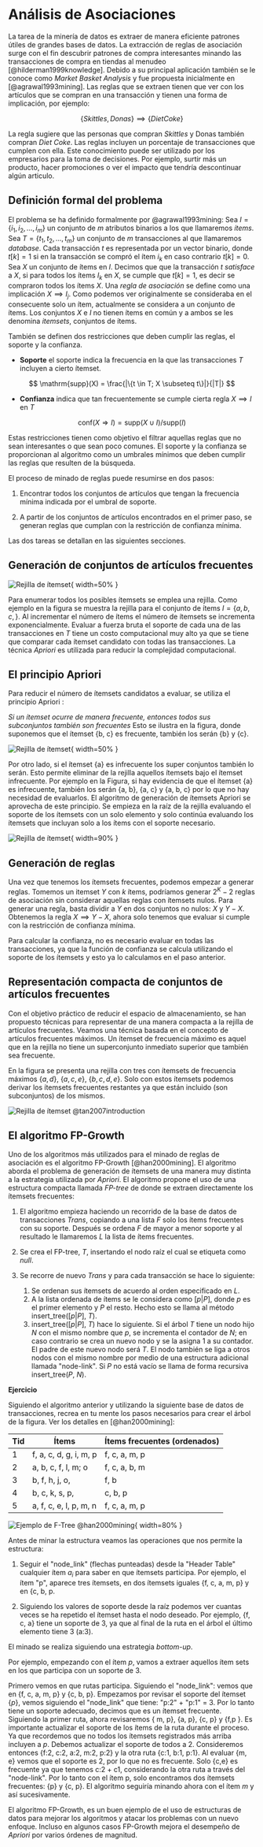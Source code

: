 # Análisis de Asociaciones

La tarea de la minería de datos es extraer de manera eficiente patrones útiles
de grandes bases de datos. La extracción de reglas de asociación surge con el
fin descubrir patrones de compra interesantes minando las transacciones de
compra en tiendas al menudeo [@hilderman1999knowledge]. Debido a su principal
aplicación también se le conoce como *Market Basket Analysis* y fue propuesta
inicialmente en [@agrawal1993mining]. Las reglas que se extraen tienen que ver
con los artículos que se compran en una transacción y tienen una forma de
implicación, por ejemplo:

$$
\{Skittles, Donas \} \implies \{ Diet Coke \}
$$ 

La regla sugiere que las personas que compran *Skittles* y Donas también
compran *Diet Coke*. Las reglas incluyen un porcentaje de transacciones que
cumplen con ella. Este conocimiento puede ser utilizado por los empresarios
para la toma de decisiones. Por ejemplo, surtir más un producto, hacer
promociones o ver el impacto que tendría descontinuar algún articulo.

## Definición formal del problema

El problema se ha definido formalmente por @agrawal1993mining: Sea $I = \{i_1,
i_2,\dots,i_m\}$ un conjunto de $m$ atributos binarios a los que llamaremos
*ítems*. Sea $T=\{t_1,t_2,\dots, t_m \}$ un conjunto de $m$ transacciones al
que llamaremos *database*. Cada transacción $t$ es representada por un vector
binario, donde $t[k] = 1$ si en la transacción se compró el ítem $i_k$ en caso
contrario $t[k] = 0$. Sea $X$ un conjunto de ítems en $I$. Decimos que que la
transacción $t$ *satisface* a $X$, si para todos los ítems $I_k$ en $X$, se
cumple que $t[k] = 1$, es decir se compraron todos los ítems $X$. Una *regla de
asociación* se define como una implicación $X \implies I_j$. Como podemos ver
originalmente se consideraba en el consecuente solo un ítem, actualmente se
considera a un conjunto de ítems. Los conjuntos $X$ e $I$ no tienen ítems en
común y a ambos se les denomina *itemsets*, conjuntos de ítems.

También se definen dos restricciones que deben cumplir las reglas, el soporte y
la confianza.

* **Soporte** el soporte indica la frecuencia en la que las transacciones $T$
 incluyen a cierto ítemset. 

 $$
 \mathrm{supp}(X) = \frac{|\{t \in T; X \subseteq t\}|}{|T|}
 $$

* **Confianza** indica que tan frecuentemente se cumple cierta regla $X \implies I$ en $T$

$$
\mathrm{conf}(X \Rightarrow I) = \mathrm{supp}(X \cup I) / \mathrm{supp}(I)
$$

Estas restricciones tienen como objetivo el filtrar aquellas reglas que no sean interesantes o que sean poco comunes. El soporte y la confianza se proporcionan al algoritmo como un umbrales mínimos que deben cumplir las reglas que resulten de la búsqueda.

El proceso de minado de reglas puede resumirse en dos pasos:

1. Encontrar todos los conjuntos de artículos que tengan la frecuencia mínima indicada por el umbral    de soporte.

2. A partir de los conjuntos de artículos encontrados en el primer paso, se generan reglas que cumplan  con la restricción de confianza mínima.

Las dos tareas se detallan en las siguientes secciones.

## Generación de conjuntos de artículos frecuentes

![Rejilla de ítemset](../img/itemset-1.png){ width=50% }

Para enumerar todos los posibles ítemsets se emplea una rejilla. Como ejemplo
en la figura se muestra la rejilla para el conjunto de ítems $I = \{a, b,
c,\}$. Al incrementar el número de ítems el número de ítemsets se incrementa
exponencialmente. Evaluar a fuerza bruta el soporte de cada una de las
transacciones en $T$ tiene un costo computacional muy alto ya que se tiene que
comparar cada ítemset candidato con todas las transacciones. La técnica
*Apriori* es utilizada para reducir la complejidad computacional.

## El principio Apriori

Para reducir el número de ítemsets candidatos a evaluar, se utiliza el principio Apriori : 

*Si un ítemset ocurre de manera frecuente, entonces todos sus subconjuntos también son frecuentes* 
Esto se ilustra en la figura, donde suponemos que el ítemset {b, c} es frecuente, también los serán {b} y {c}. 

![Rejilla de ítemset](../img/itemset-3.png){ width=50% }

Por otro lado, si el ítemset {a} es infrecuente los super conjuntos también lo
serán. Esto permite eliminar de la rejilla aquellos ítemsets bajo el ítemset
infrecuente. Por ejemplo en la Figura, si hay evidencia de que el ítemset {a}
es infrecuente, también los serán {a, b}, {a, c} y {a, b, c} por lo que no hay
necesidad de evaluarlos. El algoritmo de generación de ítemsets Apriori se
aprovecha de este principio. Se empieza en la raíz de la rejilla evaluando el
soporte de los ítemsets con un solo elemento y solo continúa evaluando los
ítemsets que incluyan solo a los ítems con el soporte necesario.

![Rejilla de ítemset](../img/itemset-2.png){ width=90% }

## Generación de reglas

Una vez que tenemos los ítemsets frecuentes, podemos empezar a generar reglas.
Tomemos un itemset $Y$ con $k$ ítems, podríamos generar $2^K - 2$ reglas de
asociación sin considerar aquellas reglas con ítemsets nulos. Para generar una
regla, basta dividir a $Y$ en dos conjuntos no nulos: $X$ y $Y-X$. Obtenemos la
regla $X \implies Y-X$, ahora solo tenemos que evaluar si cumple con la
restricción de confianza mínima.

Para calcular la confianza, no es necesario evaluar en todas las transacciones,
ya que la función de confianza se calcula utilizando el soporte de los ítemsets
y esto ya lo calculamos en el paso anterior.

## Representación compacta de conjuntos de artículos frecuentes

Con el objetivo práctico de reducir el espacio de almacenamiento, se han
propuesto técnicas para representar de una manera compacta a la rejilla de
artículos frecuentes. Veamos una técnica basada en el concepto de artículos
frecuentes máximos. Un ítemset de frecuencia máximo es aquel que en la rejilla
no tiene un superconjunto inmediato superior que también sea frecuente. 

En la figura se presenta una rejilla con tres con ítemsets de frecuencia máximos
$\{a, d\}$, $\{a, c, e\}$, $\{b, c, d, e\}$. Solo con estos ítemsets podemos
derivar los ítemsets frecuentes restantes ya que están incluido (son
subconjuntos) de los mismos.

![Rejilla de ítemset @tan2007introduction ](../img/lattice.png)

## El algoritmo FP-Growth

Uno de los algoritmos más utilizados para el minado de reglas de asociación es
el algoritmo FP-Growth [@han2000mining]. El algoritmo aborda el problema de
generación de ítemsets de una manera muy distinta a la estrategia utilizada por
*Apriori*. El algoritmo propone el uso de una estructura compacta llamada
*FP-tree* de donde se extraen directamente los ítemsets frecuentes:

1. El algoritmo empieza haciendo un recorrido de la base de datos de transacciones $Trans$, 
   copiando a una lista $F$ solo los ítems frecuentes con su soporte. Después se ordena $F$ de mayor a menor soporte y al resultado le llamaremos $L$ la lista de ítems frecuentes.

2. Se crea el FP-tree, $T$, insertando el nodo raíz el cual se etiqueta como *null*. 

3. Se recorre de nuevo $Trans$ y para cada transacción se hace lo siguiente:
    1. Se ordenan sus ítemsets de acuerdo al orden especificado en $L$.
    2. A la lista ordenada de ítems se le considera como $[p|P]$, donde $p$ es el primer elemento y $P$ el resto. Hecho esto se llama al método insert_tree($[p|P]$, $T$).
    3. insert_tree($[p|P]$, $T$) hace lo siguiente. Si el árbol $T$ tiene un nodo hijo $N$ con el mismo nombre que $p$, se incrementa el contador de $N$; en caso contrario se crea un nuevo nodo y se la asigna 1 a su contador. El padre de este nuevo nodo será $T$. El nodo también se liga a otros nodos con el mismo nombre por medio de una estructura adicional llamada "node-link".  Si $P$ no está vacío se llama de forma recursiva insert_tree($P$, $N$).   
  
**Ejercicio**

Siguiendo el algoritmo anterior y utilizando la siguiente  base de datos de transacciones, recrea en tu mente los pasos necesarios para crear el árbol de la figura. Ver los detalles en [@han2000mining]:

| Tid| Ítems                   | Ítems frecuentes (ordenados)  |
|----|-------------------------|-------------------------------|
| 1  | f, a, c, d, g, i, m, p  | f, c, a, m, p                 |
| 2  | a, b, c, f, l, m; o     | f, c, a, b, m                 |
| 3  | b, f, h, j, o,          | f, b                          |
| 4  | b, c, k, s, p,          | c, b, p                       |
| 5  | a, f, c, e, l, p, m, n  | f, c, a, m, p                 |


![Ejemplo de F-Tree @han2000mining ](../img/fpgrowth.png){ width=80% }

Antes de minar la estructura veamos las operaciones que nos permite la estructura:

1. Seguir  el "node_link" (flechas punteadas) desde la "Header Table" cualquier ítem $a_i$ para saber en que ítemsets participa. Por ejemplo, el ítem "p", aparece tres ítemsets, en dos ítemsets iguales {f, c, a, m, p} y en {c, b, p.

2. Siguiendo los valores de soporte desde la raíz podemos ver cuantas veces se ha repetido el ítemset hasta el nodo     deseado. Por ejemplo, {f, c, a} tiene un soporte de 3, ya que al final de la ruta en el árbol el último elemento tiene 3 (a:3).  

El minado se realiza siguiendo una estrategia *bottom-up*.

Por ejemplo, empezando con el ítem $p$, vamos a extraer aquellos ítem sets en los que participa con un soporte de 3.

Primero vemos en que rutas participa. Siguiendo el "node_link": vemos que en
{f, c, a, m, p} y {c, b, p}. Empezamos por revisar el soporte del ítemset
{$p$}, vemos siguiendo el "node_link" que tiene: "p:2" + "p:1" = 3. Por lo
tanto tiene un soporte adecuado, decimos que es un ítemset frecuente. Siguiendo
la primer ruta, ahora revisaremos { m, p}, {a, p}, {c, p} y {f,p }. Es
importante actualizar el soporte de los ítems de la ruta durante el proceso. Ya
que recordemos que no todos los ítemsets registrados más arriba incluyen a $p$.
Debemos actualizar el soporte de todos a 2. Consideremos entonces {f:2, c:2,
a:2, m:2, p:2} y la otra ruta {c:1, b:1, p:1}. Al evaluar {m, e} vemos que el
soporte es 2, por lo que no es frecuente. Solo {c,e} es frecuente ya que
tenemos c:2 + c1, considerando la otra ruta a través del "node-link". Por lo
tanto con el ítem p, solo encontramos dos ítemsets frecuentes: {p} y {c, p}. El
algoritmo seguiría minando ahora con el ítem $m$ y así sucesivamente.

El algoritmo FP-Growth, es un buen ejemplo de el uso de estructuras de datos
para mejorar los algoritmos y atacar los problemas con un nuevo enfoque.
Incluso en algunos casos FP-Growth mejora el desempeño de *Apriori* por varios
órdenes de magnitud.

